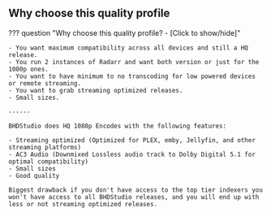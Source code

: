 ## Why choose this quality profile

??? question "Why choose this quality profile? - [Click to show/hide]"

    - You want maximum compatibility across all devices and still a HQ release.
    - You run 2 instances of Radarr and want both version or just for the 1080p ones.
    - You want to have minimum to no transcoding for low powered devices or remote streaming.
    - You want to grab streaming optimized releases.
    - Small sizes.

    ------

    BHDStudio does HQ 1080p Encodes with the following features:

    - Streaming optimized (Optimized for PLEX, emby, Jellyfin, and other streaming platforms)
    - AC3 Audio (Downmixed Lossless audio track to Dolby Digital 5.1 for optimal compatibility)
    - Small sizes
    - Good quality

    Biggest drawback if you don't have access to the top tier indexers you won't have access to all BHDStudio releases, and you will end up with less or not streaming optimized releases.
